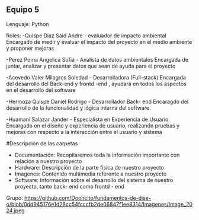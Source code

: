 ## Equipo 5
Lenguaje: Python 

Roles:
-Quispe Diaz Said Andre - evaluador de impacto ambiental
Encargado de medir y evaluar el impacto del proyecto en el medio ambiente y proponer mejoras 

-Perez Poma Angelica Sofia - Analista de datos ambientales
Encargada de juntar, analizar y presentar datos que sean de ayuda para el proyecto 

-Acevedo Valer Milagros Soledad - Desarrolladora (Full-stack)
Encargada del desarrollo del Back-end y frontd -end , ayudará en todos los aspectos en el desarrollo del software

-Hermoza Quispe Daniel Rodrigo - Desarrollador Back- end
Encaragdo del desarrollo de la funcionalidad y lógica interna del software.

-Huamani Salazar Jander - Especialista en Experiencia de Usuario
Encargado en el diseño y experiencia de usuario, realizando pruebas y mejoras con respecto a la interacción entre el usuario y sistema 

#Descripción de las carpetas
- Documentación: Recopilaremos toda la información importante con relación a nuestro proyecto
- Hardware: Descripción de la parte física de nuestro proyecto
- Imagenes: Contenido multimedia referente a nuestro proyecto
- Software: Información sobre el desarrollo del sistema de nuestro proyecto, tanto back- end como frontd - end


Grupo:
https://github.com/Dooncito/fundamentos-de-dise-o/blob/0dd945176e1d28cc54fcccfb2de06847f1ee8314/Imagenes/Image_2024.jpeg

